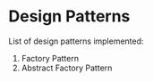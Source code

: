 # Design Patterns

List of design patterns implemented:

1. Factory Pattern
2. Abstract Factory Pattern
